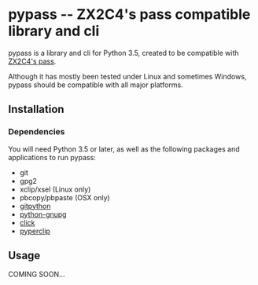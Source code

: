 # pypass --  ZX2C4's pass compatible library and cli

pypass is a library and cli for Python 3.5, created to be compatible
with [ZX2C4's pass](http://www.passwordstore.org/).

Although it has mostly been tested under Linux and sometimes Windows,
pypass should be compatible with all major platforms.

## Installation

### Dependencies

You will need Python 3.5 or later, as well as the following packages
and applications to run pypass:

- git
- gpg2
- xclip/xsel (Linux only)
- pbcopy/pbpaste (OSX only)
- [gitpython](https://github.com/gitpython-developers/GitPython)
- [python-gnupg](https://bitbucket.org/vinay.sajip/python-gnupg)
- [click](https://click.pocoo.org/)
- [pyperclip](https://github.com/asweigart/pyperclip)

## Usage

COMING SOON...
